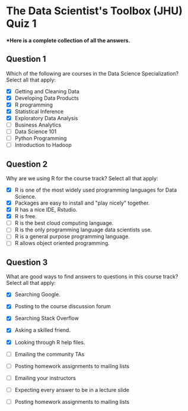 # The Data Scientist's Toolbox (JHU) Quiz 1
#### *Here is a complete collection of all the answers.

Question 1
----------
Which of the following are courses in the Data Science Specialization? Select all that apply:

- [x] Getting and Cleaning Data
- [x] Developing Data Products
- [x] R programming
- [x] Statistical Inference
- [x] Exploratory Data Analysis
- [ ] Business Analytics
- [ ] Data Science 101
- [ ] Python Programming
- [ ] Introduction to Hadoop

Question 2
----------
Why are we using R for the course track? Select all that apply:

- [x] R is one of the most widely used programming languages for Data Science.
- [x] Packages are easy to install and "play nicely" together.
- [x] R has a nice IDE, Rstudio.
- [x] R is free.
- [ ] R is the best cloud computing language.
- [ ] R is the only programming language data scientists use.
- [ ] R is a general purpose programming language.
- [ ] R allows object oriented programming.

Question 3
----------
What are good ways to find answers to questions in this course track? Select all that apply:

- [x] Searching Google.
- [x] Posting to the course discussion forum
- [x] Searching Stack Overflow
- [x] Asking a skilled friend.
- [x] Looking through R help files.
- [ ] Emailing the community TAs
- [ ] Posting homework assignments to mailing lists
- [ ] Emailing your instructors
- [ ] Expecting every answer to be in a lecture slide
- [ ] Posting homework assignments to mailing lists





















